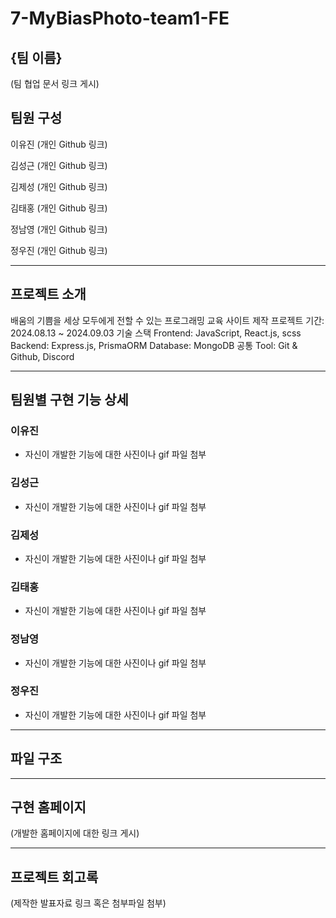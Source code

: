 # 7-MyBiasPhoto-team1-FE

## {팀 이름}

(팀 협업 문서 링크 게시)

## 팀원 구성

이유진 (개인 Github 링크)

김성근 (개인 Github 링크)

김제성 (개인 Github 링크)

김태홍 (개인 Github 링크)

정남영 (개인 Github 링크)

정우진 (개인 Github 링크)

---

## 프로젝트 소개

배움의 기쁨을 세상 모두에게 전할 수 있는 프로그래밍 교육 사이트 제작
프로젝트 기간: 2024.08.13 ~ 2024.09.03
기술 스택
Frontend: JavaScript, React.js, scss
Backend: Express.js, PrismaORM
Database: MongoDB
공통 Tool: Git & Github, Discord

---

## 팀원별 구현 기능 상세

### 이유진

- 자신이 개발한 기능에 대한 사진이나 gif 파일 첨부

### 김성근

- 자신이 개발한 기능에 대한 사진이나 gif 파일 첨부

### 김제성

- 자신이 개발한 기능에 대한 사진이나 gif 파일 첨부

### 김태홍

- 자신이 개발한 기능에 대한 사진이나 gif 파일 첨부

### 정남영

- 자신이 개발한 기능에 대한 사진이나 gif 파일 첨부

### 정우진

- 자신이 개발한 기능에 대한 사진이나 gif 파일 첨부

---

## 파일 구조

---

## 구현 홈페이지

(개발한 홈페이지에 대한 링크 게시)

---

## 프로젝트 회고록

(제작한 발표자료 링크 혹은 첨부파일 첨부)
